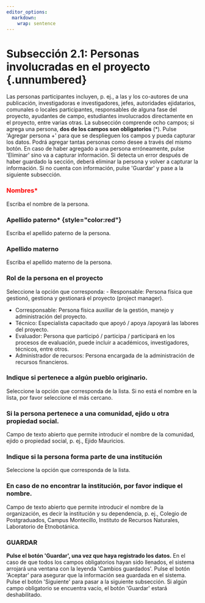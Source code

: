 ```yaml
---
editor_options: 
  markdown: 
    wrap: sentence
---
```


# Subsección 2.1: Personas involucradas en el proyecto {.unnumbered}

Las personas participantes incluyen, p. ej., a las y los co-autores de una publicación, investigadoras e investigadores, jefes, autoridades ejidatarios, comunales o locales participantes, responsables de alguna fase del proyecto, ayudantes de campo, estudiantes involucrados directamente en el proyecto, entre varias otras.
La subsección comprende ocho campos; si agrega una persona, **dos de los campos son obligatorios** (\*).
Pulse 'Agregar persona +' para que se desplieguen los campos y pueda capturar los datos.
Podrá agregar tantas personas como desee a través del mismo botón.
En caso de haber agregado a una persona erróneamente, pulse 'Eliminar' sino va a capturar información.
Si detecta un error después de haber guardado la sección, deberá eliminar la persona y volver a capturar la información.
Si no cuenta con información, pulse 'Guardar' y pase a la siguiente subsección.

### <span style="color:red">Nombres\* </span> 

Escriba el nombre de la persona.

### Apellido paterno\* {style="color:red"}

Escriba el apellido paterno de la persona.

### Apellido materno

Escriba el apellido materno de la persona.

### Rol de la persona en el proyecto

Seleccione la opción que corresponda: - Responsable: Persona física que gestionó, gestiona y gestionará el proyecto (project manager).
- Corresponsable: Persona física auxiliar de la gestión, manejo y administración del proyecto.
- Técnico: Especialista capacitado que apoyó / apoya /apoyará las labores del proyecto.
- Evaluador: Persona que participó / participa / participará en los procesos de evaluación, puede incluir a académicos, investigadores, técnicos, entre otros.
- Administrador de recursos: Persona encargada de la administración de recursos financieros.

### Indique si pertenece a algún pueblo originario.

Seleccione la opción que corresponda de la lista.
Si no está el nombre en la lista, por favor seleccione el más cercano.

### Si la persona pertenece a una comunidad, ejido u otra propiedad social.

Campo de texto abierto que permite introducir el nombre de la comunidad, ejido o propiedad social, p. ej., Ejido Mauricios.

### Indique si la persona forma parte de una institución

Seleccione la opción que corresponda de la lista.

### En caso de no encontrar la institución, por favor indique el nombre.

Campo de texto abierto que permite introducir el nombre de la organización, es decir la institución y su dependencia, p. ej., Colegio de Postgraduados, Campus Montecillo, Instituto de Recursos Naturales, Laboratorio de Etnobotánica.

### GUARDAR

**Pulse el botón 'Guardar', una vez que haya registrado los datos.** En el caso de que todos los campos obligatorios hayan sido llenados, el sistema arrojará una ventana con la leyenda 'Cambios guardados'.
Pulse el botón 'Aceptar' para asegurar que la información sea guardada en el sistema.
Pulse el botón 'Siguiente' para pasar a la siguiente subsección.
Si algún campo obligatorio se encuentra vacío, el botón 'Guardar' estará deshabilitado.
